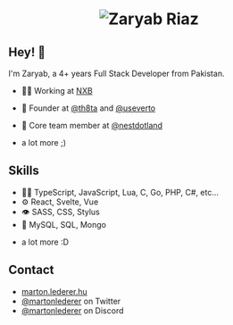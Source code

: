 <h1 align="center">
  <img src="https://raw.githubusercontent.com/martonlederer/martonlederer/master/name1.svg" alt="Zaryab Riaz" />
</h1>

## Hey! 👋
I'm Zaryab, a 4+ years Full Stack Developer from Pakistan.


- 👨‍💻 Working at [NXB]([[https://communitylabs.com](https://nextbridge.com/)](https://nextbridge.com/)) 
- 🧭 Founder at [@th8ta](https://github.com/th8ta) and [@useverto](https://github.com/useverto)

- 👥 Core team member at [@nestdotland](https://github.com/nestdotland)

+ a lot more ;)

## Skills
- 👨‍💻 TypeScript, JavaScript, Lua, C, Go, PHP, C#, etc...
- ⚙️ React, Svelte, Vue
- 👁️ SASS, CSS, Stylus
- 💽 MySQL, SQL, Mongo
+ a lot more :D

## Contact
- [marton.lederer.hu](https://marton.lederer.hu)
- [@martonlederer](https://twitter.com/martonlederer) on Twitter
- [@martonlederer](./) on Discord
